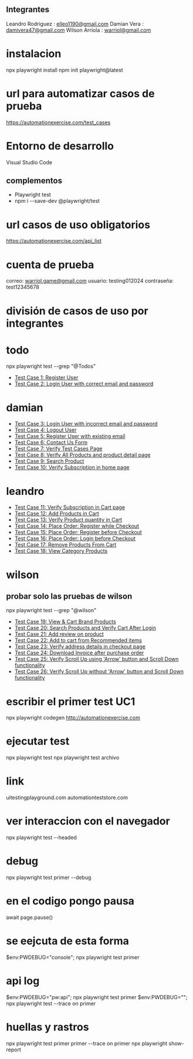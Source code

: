 ## Integrantes

Leandro Rodriguez : elleo1190@gmail.com
Damian Vera : damivera47@gmail.com
Wilson Arriola : warriol@gmail.com

# instalacion
npx playwright install 
npm init playwright@latest

# url para automatizar casos de prueba
https://automationexercise.com/test_cases

# Entorno de desarrollo

Visual Studio Code

## complementos
- Playwright test
- npm i --save-dev @playwright/test

# url casos de uso obligatorios
https://automationexercise.com/api_list

# cuenta de prueba
correo: warriol.game@gmail.com
usuario: testing012024
contraseña: test12345678

# división de casos de uso por integrantes

# todo
npx playwright test --grep "@Todos"

- [Test Case 1: Register User](https://automationexercise.com/test_cases#collapse1)
- [Test Case 2: Login User with correct email and password](https://automationexercise.com/test_cases#collapse2)

# damian

- [Test Case 3: Login User with incorrect email and password](https://automationexercise.com/test_cases#collapse3)
- [Test Case 4: Logout User](https://automationexercise.com/test_cases#collapse4)
- [Test Case 5: Register User with existing email](https://automationexercise.com/test_cases#collapse5)
- [Test Case 6: Contact Us Form](https://automationexercise.com/test_cases#collapse6)
- [Test Case 7: Verify Test Cases Page](https://automationexercise.com/test_cases#collapse7)
- [Test Case 8: Verify All Products and product detail page](https://automationexercise.com/test_cases#collapse8)
- [Test Case 9: Search Product](https://automationexercise.com/test_cases#collapse9)
- [Test Case 10: Verify Subscription in home page](https://automationexercise.com/test_cases#collapse10)

# leandro

- [Test Case 11: Verify Subscription in Cart page](https://automationexercise.com/test_cases#collapse11)
- [Test Case 12: Add Products in Cart](https://automationexercise.com/test_cases#collapse12)
- [Test Case 13: Verify Product quantity in Cart](https://automationexercise.com/test_cases#collapse13)
- [Test Case 14: Place Order: Register while Checkout](https://automationexercise.com/test_cases#collapse14)
- [Test Case 15: Place Order: Register before Checkout](https://automationexercise.com/test_cases#collapse15)
- [Test Case 16: Place Order: Login before Checkout](https://automationexercise.com/test_cases#collapse16)
- [Test Case 17: Remove Products From Cart](https://automationexercise.com/test_cases#collapse17)
- [Test Case 18: View Category Products](https://automationexercise.com/test_cases#collapse18)

# wilson

## probar solo las pruebas de wilson
npx playwright test --grep "@wilson"

- [Test Case 19: View & Cart Brand Products](https://automationexercise.com/test_cases#collapse19)
- [Test Case 20: Search Products and Verify Cart After Login](https://automationexercise.com/test_cases#collapse20)
- [Test Case 21: Add review on product](https://automationexercise.com/test_cases#collapse21)
- [Test Case 22: Add to cart from Recommended items](https://automationexercise.com/test_cases#collapse22)
- [Test Case 23: Verify address details in checkout page](https://automationexercise.com/test_cases#collapse23)
- [Test Case 24: Download Invoice after purchase order](https://automationexercise.com/test_cases#collapse24)
- [Test Case 25: Verify Scroll Up using 'Arrow' button and Scroll Down functionality](https://automationexercise.com/test_cases#collapse25)
- [Test Case 26: Verify Scroll Up without 'Arrow' button and Scroll Down functionality](https://automationexercise.com/test_cases#collapse26)


# escribir el primer test UC1
npx playwright codegen http://automationexercise.com






# ejecutar test
npx playwright test
npx playwright test archivo

# link
uitestingplayground.com
automationteststore.com

# ver interaccion con el navegador
npx playwright test --headed

# debug
npx playwright test primer --debug

# en el codigo pongo pausa
await page.pause()
# se eejcuta de esta forma
$env:PWDEBUG="console"; npx playwright test primer


# api log
$env:PWDEBUG="pw:api"; npx playwright test primer
$env:PWDEBUG=""; npx playwright test --trace on primer

# huellas y rastros
npx playwright test primer primer --trace on primer
npx playwright show-report